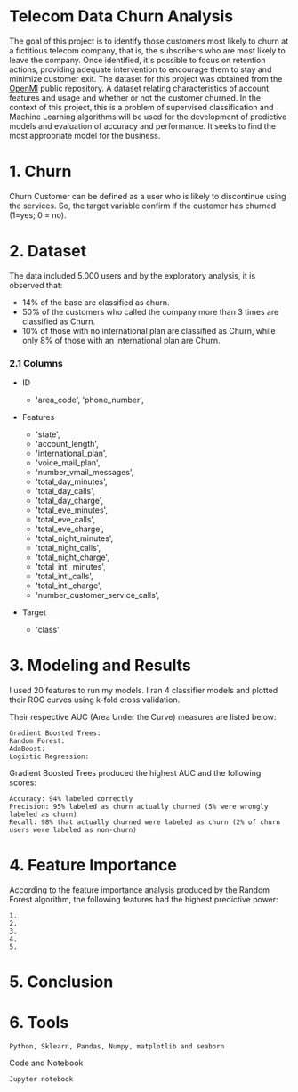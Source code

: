 # Telecom Data Churn Analysis

   The goal of this project is to identify those customers most likely to churn at a fictitious telecom company, that is, the subscribers who are most likely to leave the company. Once identified, it's possible to focus on retention actions, providing adequate intervention to encourage them to stay and minimize customer exit. The dataset for this project was obtained from the [OpenMl](https://www.openml.org/d/40701) public repository. A dataset relating characteristics of account features and usage and whether or not the customer churned. In the context of this project, this is a problem of supervised classification and Machine Learning algorithms will be used for the development of predictive models and evaluation of accuracy and performance. It seeks to find the most appropriate model for the business.

# 1. Churn

  Churn Customer can be defined as a user who is likely to discontinue using the services.  So, the target variable confirm if the customer has churned (1=yes; 0 = no).

# 2. Dataset

   The data included 5.000 users and by the exploratory analysis, it is observed that:

   * 14% of the base are classified as churn.
   * 50% of the customers who called the company more than 3 times are classified as Churn.
   * 10% of those with no international plan are classified as Churn, while only 8% of those with an international plan are Churn.
   
  ### 2.1 Columns
   
   * ID 
      * 'area_code', 'phone_number',


   * Features 
      * 'state',
      * 'account_length', 
      * 'international_plan', 
      * 'voice_mail_plan', 
      * 'number_vmail_messages',     
      * 'total_day_minutes', 
      * 'total_day_calls', 
      * 'total_day_charge',
      * 'total_eve_minutes', 
      * 'total_eve_calls', 
      * 'total_eve_charge',
      * 'total_night_minutes',
      * 'total_night_calls', 
      * 'total_night_charge',
      * 'total_intl_minutes', 
      * 'total_intl_calls', 
      * 'total_intl_charge',
      * 'number_customer_service_calls', 

   * Target
      * 'class'
    
# 3. Modeling and Results

I used 20 features to run my models. I ran 4 classifier models and plotted their ROC curves using k-fold cross validation. 

Their respective AUC (Area Under the Curve) measures are listed below:
    
    Gradient Boosted Trees:
    Random Forest:    
    AdaBoost:
    Logistic Regression: 

Gradient Boosted Trees produced the highest AUC and the following scores:

    Accuracy: 94% labeled correctly
    Precision: 95% labeled as churn actually churned (5% were wrongly labeled as churn)
    Recall: 98% that actually churned were labeled as churn (2% of churn users were labeled as non-churn)
    
    
 # 4. Feature Importance

According to the feature importance analysis produced by the Random Forest algorithm, the following features had the highest predictive power:

    1.
    2.
    3.
    4.
    5.
    
# 5. Conclusion



# 6. Tools

    Python, Sklearn, Pandas, Numpy, matplotlib and seaborn

Code and Notebook

    Jupyter notebook
